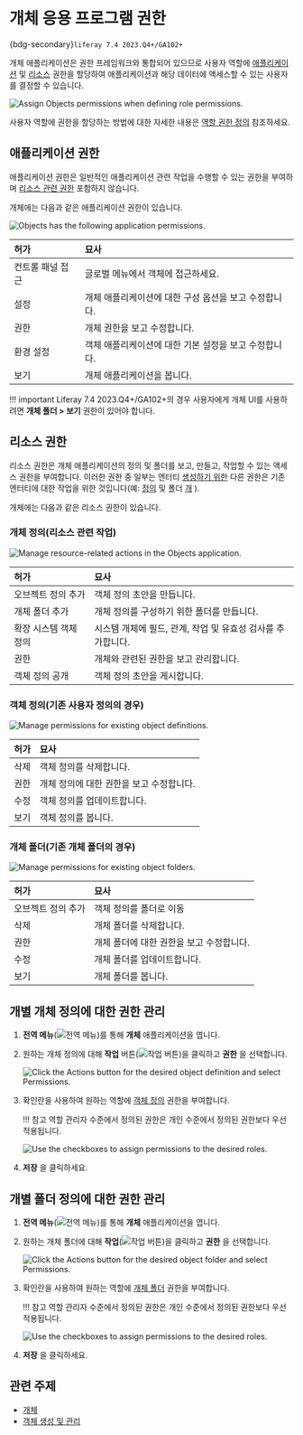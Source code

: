 # 개체 응용 프로그램 권한

{bdg-secondary}`liferay 7.4 2023.Q4+/GA102+`

개체 애플리케이션은 권한 프레임워크와 통합되어 있으므로 사용자 역할에 [애플리케이션](#application-permissions) 및 [리소스](#resource-permissions) 권한을 할당하여 애플리케이션과 해당 데이터에 액세스할 수 있는 사용자를 결정할 수 있습니다.

![Assign Objects permissions when defining role permissions.](./objects-application-permissions/images/01.png)

사용자 역할에 권한을 할당하는 방법에 대한 자세한 내용은 [역할 권한 정의](../../users-and-permissions/roles-and-permissions/defining-role-permissions.md) 참조하세요.

## 애플리케이션 권한

애플리케이션 권한은 일반적인 애플리케이션 관련 작업을 수행할 수 있는 권한을 부여하며 [리소스 관련 권한](#resource-permissions) 포함하지 않습니다.

개체에는 다음과 같은 애플리케이션 권한이 있습니다.

![Objects has the following application permissions.](./objects-application-permissions/images/02.png)

| 허가        | 묘사                             |
| :-------- | :----------------------------- |
| 컨트롤 패널 접근 | 글로벌 메뉴에서 객체에 접근하세요.            |
| 설정        | 개체 애플리케이션에 대한 구성 옵션을 보고 수정합니다. |
| 권한        | 개체 권한을 보고 수정합니다.               |
| 환경 설정     | 객체 애플리케이션에 대한 기본 설정을 보고 수정합니다. |
| 보기        | 개체 애플리케이션을 봅니다.                |

!!! important
    Liferay 7.4 2023.Q4+/GA102+의 경우 사용자에게 개체 UI를 사용하려면 **개체 폴더 > 보기** 권한이 있어야 합니다.

## 리소스 권한

리소스 권한은 개체 애플리케이션의 정의 및 폴더를 보고, 만들고, 작업할 수 있는 액세스 권한을 부여합니다. 이러한 권한 중 일부는 엔터티 [생성하기 위한](#object-definitions-resource-related-actions) 다른 권한은 기존 엔터티에 대한 작업을 위한 것입니다(예: [정의](#object-definition-for-existing-custom-definitions) 및 폴더 [개](#object-folder-for-existing-object-folders) ).

개체에는 다음과 같은 리소스 권한이 있습니다.

### 개체 정의(리소스 관련 작업)

![Manage resource-related actions in the Objects application.](./objects-application-permissions/images/03.png)

| 허가           | 묘사                                  |
| :----------- | :---------------------------------- |
| 오브젝트 정의 추가   | 객체 정의 초안을 만듭니다.                     |
| 개체 폴더 추가     | 개체 정의를 구성하기 위한 폴더를 만듭니다.            |
| 확장 시스템 객체 정의 | 시스템 개체에 필드, 관계, 작업 및 유효성 검사를 추가합니다. |
| 권한           | 개체와 관련된 권한을 보고 관리합니다.               |
| 객체 정의 공개     | 객체 정의 초안을 게시합니다.                    |

### 객체 정의(기존 사용자 정의의 경우)

![Manage permissions for existing object definitions.](./objects-application-permissions/images/04.png)

| 허가 | 묘사                      |
| :- | :---------------------- |
| 삭제 | 객체 정의를 삭제합니다.           |
| 권한 | 개체 정의에 대한 권한을 보고 수정합니다. |
| 수정 | 객체 정의를 업데이트합니다.         |
| 보기 | 객체 정의를 봅니다.             |

### 개체 폴더(기존 개체 폴더의 경우)

![Manage permissions for existing object folders.](./objects-application-permissions/images/05.png)

| 허가         | 묘사                      |
| :--------- | :---------------------- |
| 오브젝트 정의 추가 | 객체 정의를 폴더로 이동           |
| 삭제         | 개체 폴더를 삭제합니다.           |
| 권한         | 개체 폴더에 대한 권한을 보고 수정합니다. |
| 수정         | 개체 폴더를 업데이트합니다.         |
| 보기         | 개체 폴더를 봅니다.             |

## 개별 개체 정의에 대한 권한 관리

1. **전역 메뉴**(![전역 메뉴](../../images/icon-applications-menu.png))를 통해 **개체** 애플리케이션을 엽니다.

1. 원하는 개체 정의에 대해 **작업** 버튼(![작업 버튼](../../images/icon-actions.png))을 클릭하고 **권한** 을 선택합니다.

   ![Click the Actions button for the desired object definition and select Permissions.](./objects-application-permissions/images/06.png)

1. 확인란을 사용하여 원하는 역할에 [객체 정의](#object-definition-for-existing-custom-definitions) 권한을 부여합니다.

   !!! 참고
   역할 관리자 수준에서 정의된 권한은 개인 수준에서 정의된 권한보다 우선 적용됩니다.

   ![Use the checkboxes to assign permissions to the desired roles.](./objects-application-permissions/images/07.png)

1. **저장** 을 클릭하세요.

## 개별 폴더 정의에 대한 권한 관리

1. **전역 메뉴**(![전역 메뉴](../../images/icon-applications-menu.png))를 통해 **개체** 애플리케이션을 엽니다.

1. 원하는 개체 폴더에 대해 **작업**(![작업 버튼](../../images/icon-actions.png))을 클릭하고 **권한** 을 선택합니다.

   ![Click the Actions button for the desired object folder and select Permissions.](./objects-application-permissions/images/08.png)

1. 확인란을 사용하여 원하는 역할에 [개체 폴더](#object-folder-for-existing-object-folders) 권한을 부여합니다.

   !!! 참고
   역할 관리자 수준에서 정의된 권한은 개인 수준에서 정의된 권한보다 우선 적용됩니다.

   ![Use the checkboxes to assign permissions to the desired roles.](./objects-application-permissions/images/09.png)

1. **저장** 을 클릭하세요.

## 관련 주제

* [개체](../objects.md)
* [객체 생성 및 관리](./creating-and-managing-objects.md)
